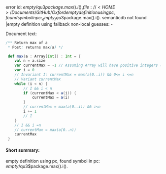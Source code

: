 error id: _empty_/qu3$package.max().i().
file://<HOME>/Documents/GitHub/Oxford%20courses/Imperative%20programming/Psets/pset%201/qu3.scala
empty definition using pc, found symbol in pc: _empty_/qu3$package.max().i().
semanticdb not found
|empty definition using fallback
non-local guesses:
	 -

Document text:

```scala
/** Return max of a
 * Post: returns max(a) */

 def max(a : Array[Int]) : Int = {
    val n = a.size
    var currentMax = -1 // Assuming Array will have positive integers (if not I could always make this minus infinity)
    var i = 0
    // Invariant I: currentMax = max(a[0..i)) && 0<= i <=n
    // Variant currentMax
    while (i < n) {
        // I && i < n
        if (currentMax < a(i)) {
            currentMax = a(i)
        }
        // currentMax = max(a[0..i)) && i<n
        i += 1
        // I
    }
    // I && i =n
    // currentMax = max(a[0..n))
    currentMax
 }

```

#### Short summary: 

empty definition using pc, found symbol in pc: _empty_/qu3$package.max().i().